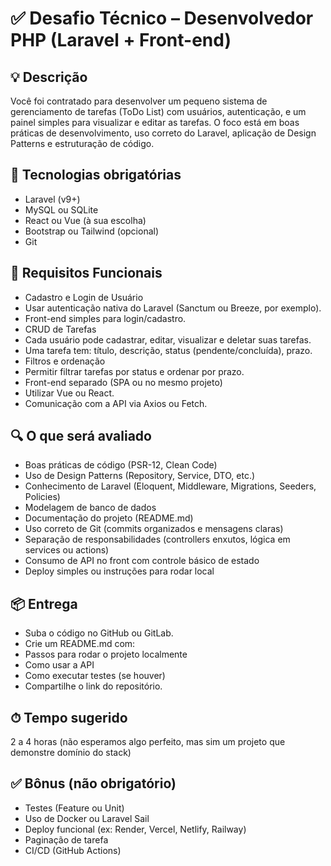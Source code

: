 # ✅ Desafio Técnico – Desenvolvedor PHP (Laravel + Front-end)
## 💡 Descrição
Você foi contratado para desenvolver um pequeno sistema de gerenciamento de tarefas (ToDo List) com usuários, autenticação, e um painel simples para visualizar e editar as tarefas. O foco está em boas práticas de desenvolvimento, uso correto do Laravel, aplicação de Design Patterns e estruturação de código.

## 🔧 Tecnologias obrigatórias
- Laravel (v9+)
- MySQL ou SQLite
- React ou Vue (à sua escolha)
- Bootstrap ou Tailwind (opcional)
- Git

## 🎯 Requisitos Funcionais
 - Cadastro e Login de Usuário
 - Usar autenticação nativa do Laravel (Sanctum ou Breeze, por exemplo).
 - Front-end simples para login/cadastro.
 - CRUD de Tarefas
 - Cada usuário pode cadastrar, editar, visualizar e deletar suas tarefas.
 - Uma tarefa tem: título, descrição, status (pendente/concluída), prazo.
 - Filtros e ordenação
 - Permitir filtrar tarefas por status e ordenar por prazo.
 - Front-end separado (SPA ou no mesmo projeto)
 - Utilizar Vue ou React.
 - Comunicação com a API via Axios ou Fetch.

## 🔍 O que será avaliado
 - Boas práticas de código (PSR-12, Clean Code)
 - Uso de Design Patterns (Repository, Service, DTO, etc.)
 - Conhecimento de Laravel (Eloquent, Middleware, Migrations, Seeders, Policies)
 - Modelagem de banco de dados
 - Documentação do projeto (README.md)
 - Uso correto de Git (commits organizados e mensagens claras)
 - Separação de responsabilidades (controllers enxutos, lógica em services ou actions)
 - Consumo de API no front com controle básico de estado
 - Deploy simples ou instruções para rodar local

## 📦 Entrega
 - Suba o código no GitHub ou GitLab.
 - Crie um README.md com:
 - Passos para rodar o projeto localmente
 - Como usar a API
 - Como executar testes (se houver)
 - Compartilhe o link do repositório.

## ⏱ Tempo sugerido
2 a 4 horas (não esperamos algo perfeito, mas sim um projeto que demonstre domínio do stack)

## ✅ Bônus (não obrigatório)
 - Testes (Feature ou Unit)
 - Uso de Docker ou Laravel Sail
 - Deploy funcional (ex: Render, Vercel, Netlify, Railway)
 - Paginação de tarefa
 - CI/CD (GitHub Actions)
